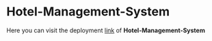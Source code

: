 # Hotel-Management-System
Here you can visit the deployment [link](https://htcmansi.github.io/Hotel-Management-System/) of **Hotel-Management-System**
